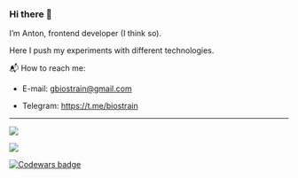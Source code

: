 ### Hi there 👋

I’m Anton, frontend developer (I think so).

Here I push my experiments with different technologies.

:mailbox_with_mail: How to reach me:

* E-mail: gbiostrain@gmail.com

* Telegram: https://t.me/biostrain

---
![](https://github-readme-stats.vercel.app/api/top-langs/?username=luridev&layout=compact)

![](https://komarev.com/ghpvc/?username=luridev&color=lightgrey&style=for-the-badge)

[![Codewars badge](https://www.codewars.com/users/Sorry-For-My-Code/badges/micro)](https://www.codewars.com/users/Sorry-For-My-Code/)

<!--
**luridev/luridev** is a ✨ _special_ ✨ repository because its `README.md` (this file) appears on your GitHub profile.

Here are some ideas to get you started:

- 🔭 I’m currently working on ...
- 🌱 I’m currently learning ...
- 👯 I’m looking to collaborate on ...
- 🤔 I’m looking for help with ...
- 💬 Ask me about ...
- 📫 How to reach me: ...
- 😄 Pronouns: ...
- ⚡ Fun fact: ...
-->
